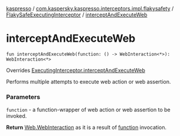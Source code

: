 [kaspresso](../../index.md) / [com.kaspersky.kaspresso.interceptors.impl.flakysafety](../index.md) / [FlakySafeExecutingInterceptor](index.md) / [interceptAndExecuteWeb](./intercept-and-execute-web.md)

# interceptAndExecuteWeb

`fun interceptAndExecuteWeb(function: () -> WebInteraction<*>): WebInteraction<*>`

Overrides [ExecutingInterceptor.interceptAndExecuteWeb](../../com.kaspersky.kaspresso.interceptors/-executing-interceptor/intercept-and-execute-web.md)

Performs multiple attempts to execute web action or web assertion.

### Parameters

`function` - a function-wrapper of web action or web assertion to be invoked.

**Return**
[Web.WebInteraction](#) as it is a result of [function](intercept-and-execute-web.md#com.kaspersky.kaspresso.interceptors.impl.flakysafety.FlakySafeExecutingInterceptor$interceptAndExecuteWeb(kotlin.Function0((android.support.test.espresso.web.sugar.Web.WebInteraction((kotlin.Any)))))/function) invocation.

